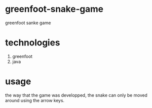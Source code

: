 # greenfoot-snake-game
greenfoot sanke game

# technologies

1. greenfoot
2. java

# usage

the way that the game was developped, the snake can only be moved around using the arrow keys.
